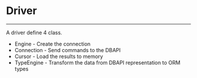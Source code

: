 # Driver
---

A driver define 4 class.
 - Engine - Create the connection
 - Connection - Send commands to the DBAPI
 - Cursor - Load the results to memory
 - TypeEngine - Transform the data from DBAPI representation to ORM types
